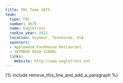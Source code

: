```yaml
---
title: FRC Team 3675
team:
  type: FRC
  number: 3675
  name: Eagletrons
  rookie_year: 2011
  location: Seymour, Tennessee, USA
  sponsors:
  - Applewood Farmhouse Restaurant
  - SEYMOUR HIGH SCHOOL
  links:
    Website: http://www.eagletrons.net
---
```


{% include remove_this_line_and_add_a_paragraph %}